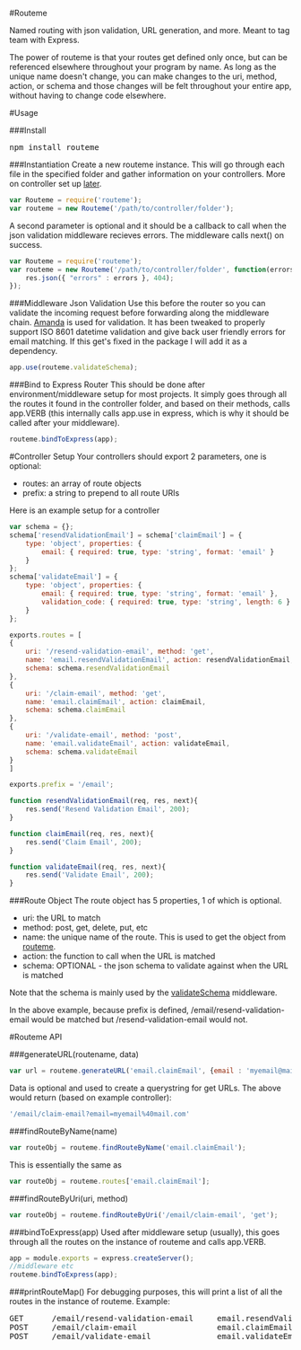 #Routeme

Named routing with json validation, URL generation, and more. Meant to tag team with Express.

The power of routeme is that your routes get defined only once, but can be referenced elsewhere throughout your program by name. As long as the unique name doesn't change, you can make changes to the uri, method, action, or schema and those changes will be felt throughout your entire app, without having to change code elsewhere.

#Usage

###Install
<pre>
npm install routeme
</pre>

###Instantiation
Create a new routeme instance. This will go through each file in the specified folder and gather information on your controllers. More on controller set up [later](#controller-setup).
```javascript
var Routeme = require('routeme');
var routeme = new Routeme('/path/to/controller/folder');
```

A second parameter is optional and it should be a callback to call when the json validation middleware recieves errors. The middleware calls next() on success.
```javascript
var Routeme = require('routeme');
var routeme = new Routeme('/path/to/controller/folder', function(errors, req, res, next){
	res.json({ "errors" : errors }, 404);
});
```

###Middleware Json Validation
Use this before the router so you can validate the incoming request before forwarding along the middleware chain. [Amanda](https://github.com/Baggz/Amanda) is used for validation. It has been tweaked to properly support ISO 8601 datetime validation and give back user friendly errors for email matching. If this get's fixed in the package I will add it as a dependency.
```javascript
app.use(routeme.validateSchema);
```

###Bind to Express Router
This should be done after environment/middleware setup for most projects. It simply goes through all the routes it found in the controller folder, and based on their methods, calls app.VERB (this internally calls app.use in express, which is why it should be called after your middleware).
```javascript
routeme.bindToExpress(app);
```

#Controller Setup
Your controllers should export 2 parameters, one is optional:
* routes: an array of route objects
* prefix: a string to prepend to all route URIs

Here is an example setup for a controller
```javascript
var schema = {};
schema['resendValidationEmail'] = schema['claimEmail'] = {
	type: 'object', properties: {
		email: { required: true, type: 'string', format: 'email' }
	}
};
schema['validateEmail'] = {
	type: 'object', properties: {
		email: { required: true, type: 'string', format: 'email' },
		validation_code: { required: true, type: 'string', length: 6 }
	}
};

exports.routes = [
{ 	
	uri: '/resend-validation-email', method: 'get',
	name: 'email.resendValidationEmail', action: resendValidationEmail,
	schema: schema.resendValidationEmail
},
{ 
	uri: '/claim-email', method: 'get', 
	name: 'email.claimEmail', action: claimEmail,
	schema: schema.claimEmail
},
{ 
	uri: '/validate-email',	method: 'post', 
	name: 'email.validateEmail', action: validateEmail,
	schema: schema.validateEmail
}
]

exports.prefix = '/email';

function resendValidationEmail(req, res, next){
	res.send('Resend Validation Email', 200);
}

function claimEmail(req, res, next){
	res.send('Claim Email', 200);
}

function validateEmail(req, res, next){
	res.send('Validate Email', 200);
}
```

###Route Object
The route object has 5 properties, 1 of which is optional.
* uri: the URL to match
* method: post, get, delete, put, etc
* name: the unique name of the route. This is used to get the object from [routeme](foundRouteByName).
* action: the function to call when the URL is matched
* schema: OPTIONAL - the json schema to validate against when the URL is matched

Note that the schema is mainly used by the [validateSchema](#middleware-json-validation) middleware.

In the above example, because prefix is defined, /email/resend-validation-email would be matched but /resend-validation-email would not.

#Routeme API

###generateURL(routename, data)
```javascript
var url = routeme.generateURL('email.claimEmail', {email : 'myemail@mail.com'});
```

Data is optional and used to create a querystring for get URLs. The above would return (based on example controller): 
```javascript
'/email/claim-email?email=myemail%40mail.com'
```

###findRouteByName(name)
```javascript
var routeObj = routeme.findRouteByName('email.claimEmail');
```

This is essentially the same as
```javascript
var routeObj = routeme.routes['email.claimEmail'];
```

###findRouteByUri(uri, method)
```javascript
var routeObj = routeme.findRouteByUri('/email/claim-email', 'get');
```

###bindToExpress(app)
Used after middleware setup (usually), this goes through all the routes on the instance of routeme and calls app.VERB.
```javascript
app = module.exports = express.createServer();
//middleware etc
routeme.bindToExpress(app);
```

###printRouteMap()
For debugging purposes, this will print a list of all the routes in the instance of routeme. Example:
<pre>
GET      /email/resend-validation-email     email.resendValidationEmail
POST     /email/claim-email                 email.claimEmail
POST     /email/validate-email              email.validateEmail
</pre>



